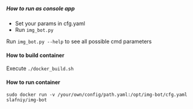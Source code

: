 ##### How to run as console app
- Set your params in cfg.yaml
- Run `img_bot.py`

Run `img_bot.py --help` to see all possible cmd parameters 

#### How to build container
Execute `./docker_build.sh`

#### How to run container
`sudo docker run -v /your/own/config/path.yaml:/opt/img-bot/cfg.yaml slafniy/img-bot`